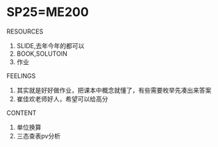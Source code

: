 # SP25=ME200

RESOURCES
1. SLIDE,去年今年的都可以
2. BOOK,SOLUTOIN
3. 作业

FEELINGS
1. 其实就是好好做作业，把课本中概念就懂了，有些需要枚举先凑出来答案
2. 崔佳欢老师好人，希望可以给高分

CONTENT
1. 单位换算
2. 三态查表pv分析




